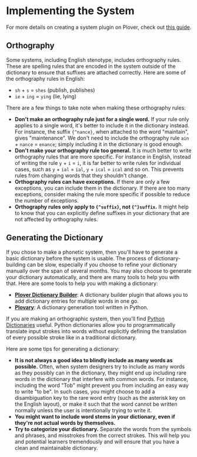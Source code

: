# Implementing the System

For more details on creating a system plugin on Plover, check out [this guide](../plugin-dev/systems).

## Orthography

Some systems, including English stenotype, includes orthography rules. These are spelling rules that are encoded in the system outside of the dictionary to ensure that suffixes are attached correctly. Here are some of the orthography rules in English:

- `sh` + `s` = `shes` (publish, publishes)
- `ie` + `ing` = `ying` (lie, lying)

There are a few things to take note when making these orthography rules:

- **Don't make an orthography rule just for a single word.** If your rule only applies to a single word, it's better to include it in the dictionary instead. For instance, the suffix `{^nance}`, when attached to the word "maintain", gives "maintenance". We don't need to include the orthography rule `ain` + `nance` = `enance`; simply including it in the dictionary is good enough.
- **Don't make your orthography rule too general.** It is much better to write orthography rules that are more specific. For instance in English, instead of writing the rule `y` + `i` = `i`, it is far better to write rules for individual cases, such as `y` + `ial` = `ial`, `y` + `ical` = `ical` and so on. This prevents rules from changing words that they shouldn't change.
- **Orthography rules can have exceptions.** If there are only a few exceptions, you can include them in the dictionary. If there are too many exceptions, consider making the rule more specific if possible to reduce the number of exceptions.
- **Orthography rules only apply to `{^suffix}`, not `{^}suffix`.** It might help to know that you can explicitly define suffixes in your dictionary that are not affected by orthography rules.


## Generating the Dictionary

If you chose to make a phonetic system, then you'll have to generate a basic dictionary before the system is usable. The process of dictionary-building can be slow, especially if you choose to refine your dictionary manually over the span of several months. You may also choose to generate your dictionary automatically, and there are many tools to help you with that. Here are some tools to help you with making a dictionary:

- [**Plover Dictionary Builder**](https://github.com/morinted/plover_dictionary_builder): A dictionary builder plugin that allows you to add dictionary entries for multiple words in one go.
- [**Plovary**](https://github.com/42triangles/plovary): A dictionary generation tool written in Python.


If you are making an orthographic system, then you'll find [Python Dictionaries](https://github.com/benoit-pierre/plover_python_dictionary) useful. Python dictionaries allow you to programmatically translate input strokes into words without explicitly defining the translation of every possible stroke like in a traditional dictionary.

Here are some tips for generating a dictionary:

- **It is not always a good idea to blindly include as many words as possible.** Often, when system designers try to include as many words as they possibly can in the dictionary, they might end up including rare words in the dictionary that interfere with common words. For instance, including the word "Tob" might prevent you from including an easy way to write "to be". In such cases, you might choose to add a disambiguation key to the rare word entry (such as the asterisk key on the English layout), or make it such that the word cannot be written normally unless the user is intentionally trying to write it.
- **You might want to include word stems in your dictionary, even if they're not actual words by themselves.**
- **Try to categorize your dictionary.** Separate the words from the symbols and phrases, and misstrokes from the correct strokes. This will help you and potential learners tremendously and will ensure that you have a clean and maintainable dictionary.
